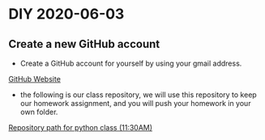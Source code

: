 # DIY 2020-06-03

## Create a new GitHub account

* Create a GitHub account for yourself by using your gmail address.

[GitHub Website](https:/github.com)

* the following is our class repository, we will use this repository to keep our homework assignment, and you will push your homework in your own folder.

[Repository path for python class (11:30AM)](https://github.com/jwang1122/python1-0130.git)
